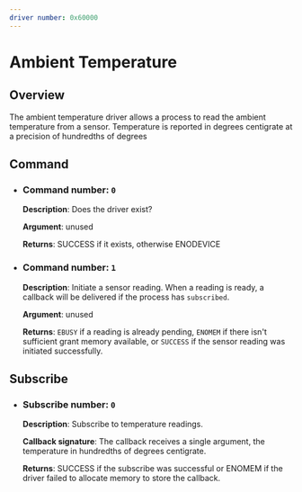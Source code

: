 ```yaml
---
driver number: 0x60000
---
```


# Ambient Temperature

## Overview

The ambient temperature driver allows a process to read the ambient temperature
from a sensor. Temperature is reported in degrees centigrate at a precision of
hundredths of degrees

## Command

  * ### Command number: `0`

    **Description**: Does the driver exist?

    **Argument**: unused

    **Returns**: SUCCESS if it exists, otherwise ENODEVICE

  * ### Command number: `1`

    **Description**: Initiate a sensor reading.  When a reading is ready, a
    callback will be delivered if the process has `subscribed`.

    **Argument**: unused

    **Returns**: `EBUSY` if a reading is already pending, `ENOMEM` if there
    isn't sufficient grant memory available, or `SUCCESS` if the sensor reading
    was initiated successfully.

## Subscribe

  * ### Subscribe number: `0`

    **Description**: Subscribe to temperature readings.

    **Callback signature**: The callback receives a single argument, the
    temperature in hundredths of degrees centigrate.

    **Returns**: SUCCESS if the subscribe was successful or ENOMEM if the
    driver failed to allocate memory to store the callback.

